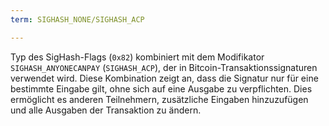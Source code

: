 ```yaml
---
term: SIGHASH_NONE/SIGHASH_ACP

---
```

Typ des SigHash-Flags (`0x82`) kombiniert mit dem Modifikator `SIGHASH_ANYONECANPAY` (`SIGHASH_ACP`), der in Bitcoin-Transaktionssignaturen verwendet wird. Diese Kombination zeigt an, dass die Signatur nur für eine bestimmte Eingabe gilt, ohne sich auf eine Ausgabe zu verpflichten. Dies ermöglicht es anderen Teilnehmern, zusätzliche Eingaben hinzuzufügen und alle Ausgaben der Transaktion zu ändern.